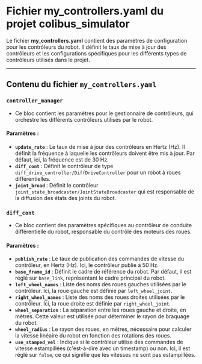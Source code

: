 # Fichier **my_controllers.yaml** du projet **colibus_simulator**

Le fichier **my_controllers.yaml** contient des paramètres de configuration pour les contrôleurs du robot. Il définit le taux de mise à jour des contrôleurs et les configurations spécifiques pour les différents types de contrôleurs utilisés dans le projet.

---

## **Contenu du fichier `my_controllers.yaml`**

### **`controller_manager`**
- Ce bloc contient les paramètres pour le gestionnaire de contrôleurs, qui orchestre les différents contrôleurs utilisés par le robot.
  
#### **Paramètres :**
- **`update_rate`** : Le taux de mise à jour des contrôleurs en Hertz (Hz). Il définit la fréquence à laquelle les contrôleurs doivent être mis à jour. Par défaut, ici, la fréquence est de 30 Hz.
- **`diff_cont`** : Définit le contrôleur de type `diff_drive_controller/DiffDriveController` pour un robot à roues différentielles.
- **`joint_broad`** : Définit le contrôleur `joint_state_broadcaster/JointStateBroadcaster` qui est responsable de la diffusion des états des joints du robot.

### **`diff_cont`**
- Ce bloc contient des paramètres spécifiques au contrôleur de conduite différentielle du robot, responsable du contrôle des moteurs des roues.
  
#### **Paramètres :**
- **`publish_rate`** : Le taux de publication des commandes de vitesse du contrôleur, en Hertz (Hz). Ici, le contrôleur publie à 50 Hz.
- **`base_frame_id`** : Définit le cadre de référence du robot. Par défaut, il est réglé sur `base_link`, représentant le cadre principal du robot.
- **`left_wheel_names`** : Liste des noms des roues gauches utilisées par le contrôleur. Ici, la roue gauche est définie par `left_wheel_joint`.
- **`right_wheel_names`** : Liste des noms des roues droites utilisées par le contrôleur. Ici, la roue droite est définie par `right_wheel_joint`.
- **`wheel_separation`** : La séparation entre les roues gauche et droite, en mètres. Cette valeur est utilisée pour déterminer le rayon de braquage du robot.
- **`wheel_radius`** : Le rayon des roues, en mètres, nécessaire pour calculer la vitesse linéaire du robot en fonction des rotations des roues.
- **`use_stamped_vel`** : Indique si le contrôleur utilise des commandes de vitesse estampillées (c'est-à-dire avec un timestamp) ou non. Ici, il est réglé sur `false`, ce qui signifie que les vitesses ne sont pas estampillées.
